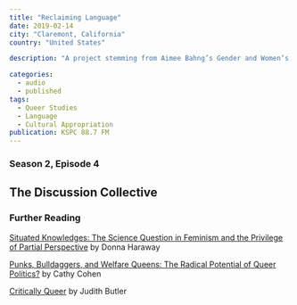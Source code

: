 ```yaml
---
title: "Reclaiming Language"
date: 2019-02-14
city: "Claremont, California"
country: "United States"

description: "A project stemming from Aimee Bahng’s Gender and Women’s Studies class, in this bonus episode, Lucy Gold, August Khan, and myself look into derogatory language. More specifically, we want to see how offensive words are complicated by the process of “reclaiming language,” or the re-association of typically demeaning words to empowering affirmations or even signals of solidarity and belonging."

categories:
  - audio
  - published
tags:
  - Queer Studies
  - Language
  - Cultural Appropriation
publication: KSPC 88.7 FM
---
```


### Season 2, Episode 4

## The Discussion Collective

### Further Reading

[Situated Knowledges: The Science Question in Feminism and the Privilege of Partial Perspective](https://philpapers.org/rec/HARSKT) by Donna Haraway

[Punks, Bulldaggers, and Welfare Queens: The Radical Potential of Queer Politics?](https://read.dukeupress.edu/glq/article/3/4/437/9940/Punks-Bulldaggers-and-Welfare-Queens-The-Radical) by Cathy Cohen

[Critically Queer](https://read.dukeupress.edu/glq/article/1/1/17/9896/Critically-Queer) by Judith Butler
